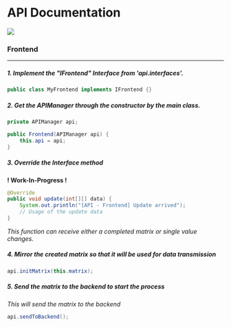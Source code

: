# API Documentation

![](https://img.shields.io/badge/API%20version-18.11.2021-green?style=for-the-badge)

### Frontend
___
##### 1. Implement the "IFrontend" Interface from 'api.interfaces'.
```java
public class MyFrontend implements IFrontend {}
```

##### 2. Get the APIManager through the constructor by the main class.
```java
private APIManager api;

public Frontend(APIManager api) {
    this.api = api;
}
```

##### 3. Override the Interface method
**! Work-In-Progress !**
```java
@Override
public void update(int[][] data) {
    System.out.println("[API - Frontend] Update arrived");
    // Usage of the update data
}
```
_This function can receive either a completed matrix or single value changes._

##### 4. Mirror the created matrix so that it will be used for data transmission
```java
api.initMatrix(this.matrix);
```

##### 5. Send the matrix to the backend to start the process
_This will send the matrix to the backend_
```java
api.sendToBackend();
```
